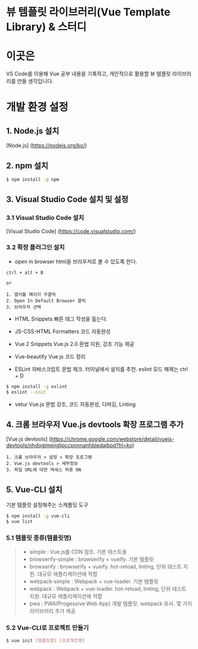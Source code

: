 뷰 템플릿 라이브러리(Vue Template Library) & 스터디
======================
# 이곳은
VS Code를 이용해 Vue 공부 내용을 기록하고, 개인적으로 활용할 뷰 템플릿 라이브러리를 만들 생각입니다.

# 개발 환경 설정
## 1. Node.js 설치
[Node.js] (https://nodejs.org/ko/)

## 2. npm 설치
```bash
$ npm install -g npm

```

## 3. Visual Studio Code 설치 및 설정
### 3.1 Visual Studio Code 설치
[Visual Studio Code] (https://code.visualstudio.com/)

### 3.2 확장 플러그인 설치
* open in browser
html을 브라우저로 볼 수 있도록 한다.

```
ctrl + alt + B

or

1. 열어볼 페이지 우클릭
2. Open In Default Browser 클릭
3. 브라우저 선택
```

* HTML Snippets
빠른 태그 작성을 돕는다.

* JS-CSS-HTML Formatters
코드 자동완성

* Vue 2 Snippets
Vue.js 2.0 문법 지원, 강조 기능 제공

* Vue-beautify
Vue.js 코드 정리

* ESLint
자바스크립트 문법 체크. 터미널에서 설치를 추천. eslint 모드 해제는 ctrl + D

```bash
$ npm install -g eslint
$ eslint --init
```

* vetur
Vue.js 문법 강조, 코드 자동완성, 디버깅, Linting

## 4. 크롬 브라우저 Vue.js devtools 확장 프로그램 추가
[Vue.js devtools] (https://chrome.google.com/webstore/detail/vuejs-devtools/nhdogjmejiglipccpnnnanhbledajbpd?hl=ko)

```
1. 크롬 브라우저 > 설정 > 확장 프로그램
2. Vue.js devtools > 세부정보
3. 파일 URL에 대한 액세스 허용 ON
```

## 5. Vue-CLI 설치
기본 템플릿 설정해주는 스캐폴딩 도구

```bash
$ npm install -g vue-cli
$ vue list
```

### 5.1 템플릿 종류(템플릿명) 
> * simple : Vue.js를 CDN 참조. 기본 테스트용
> * browserify-simple : browserify + vueify. 기본 템플릿
> * browserify : browserify + vueify. hot-reload, linting, 단위 테스트 지원. 대규모 애플리케이션에 적합
> * webpack-simple : Webpack + vue-loader. 기본 템플릿
> * webpack : Webpack + vue-loader. hot-reload, linting, 단위 테스트 지원. 대규모 애플리케이션에 적합
> * pwa : PWA(Progessive Web App) 개발 템플릿. webpack 유사. 몇 가지 라이브러리 추가 제공

### 5.2 Vue-CLI로 프로젝트 만들기
```bash
$ vue init [템플릿명] [프로젝트명]
```